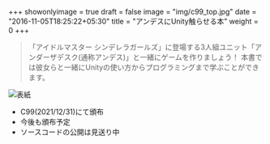 +++
showonlyimage = true
draft = false
image = "img/c99_top.jpg"
date = "2016-11-05T18:25:22+05:30"
title = "アンデスにUnity触らせる本"
weight = 0
+++
> 「アイドルマスター シンデレラガールズ」に登場する3人組ユニット「アンダーザデスク(通称アンデス)」と一緒にゲームを作りましょう！ 本書では彼女らと一緒にUnityの使い方からプログラミングまで学ぶことができます。

![表紙](/img/c99_top.jpg)

- C99(2021/12/31)にて頒布
- 今後も頒布予定
- ソースコードの公開は見送り中